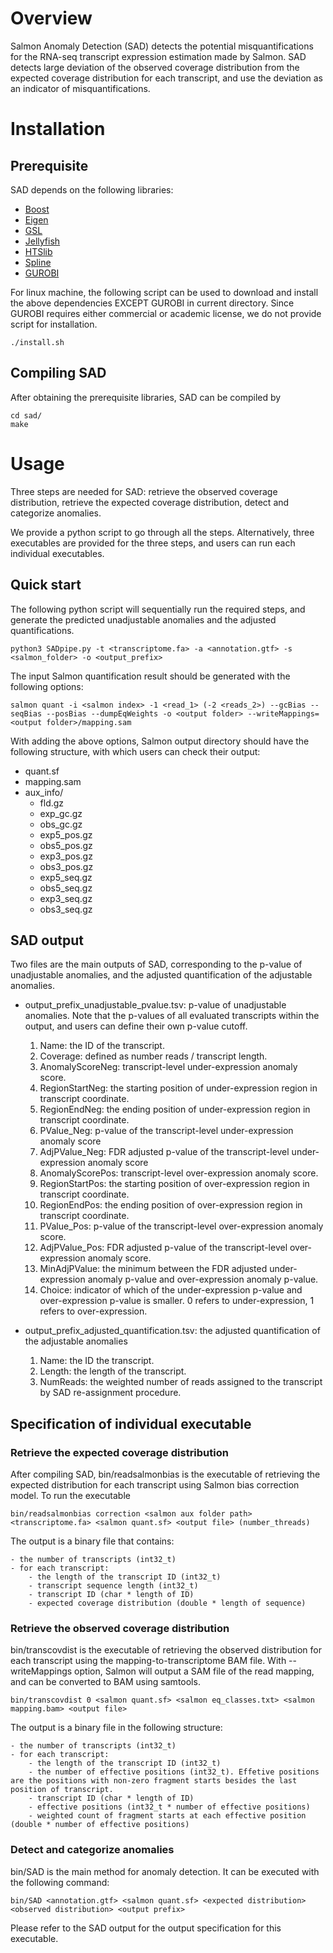 # Overview
Salmon Anomaly Detection (SAD) detects the potential misquantifications for the RNA-seq transcript expression estimation made by Salmon. SAD detects large deviation of the observed coverage distribution from the expected coverage distribution for each transcript, and use the deviation as an indicator of misquantifications.

# Installation
## Prerequisite
SAD depends on the following libraries:
+ [Boost](https://www.boost.org/)
+ [Eigen](http://eigen.tuxfamily.org/index.php?title=Main_Page)
+ [GSL](https://www.gnu.org/software/gsl/)
+ [Jellyfish](https://github.com/gmarcais/Jellyfish)
+ [HTSlib](http://www.htslib.org/)
+ [Spline](https://kluge.in-chemnitz.de/opensource/spline/)
+ [GUROBI](http://www.gurobi.com/)

For linux machine, the following script can be used to download and install the above dependencies EXCEPT GUROBI in current directory. Since GUROBI requires either commercial or academic license, we do not provide script for installation.
```
./install.sh
```

## Compiling SAD
After obtaining the prerequisite libraries, SAD can be compiled by
```
cd sad/
make
```

# Usage
Three steps are needed for SAD: retrieve the observed coverage distribution, retrieve the expected coverage distribution, detect and categorize anomalies.

We provide a python script to go through all the steps. Alternatively, three executables are provided for the three steps, and users can run each individual executables.

## Quick start
The following python script will sequentially run the required steps, and generate the predicted unadjustable anomalies and the adjusted quantifications.
```
python3 SADpipe.py -t <transcriptome.fa> -a <annotation.gtf> -s <salmon_folder> -o <output_prefix>
``` 

The input Salmon quantification result should be generated with the following options:
```
salmon quant -i <salmon index> -1 <read_1> (-2 <reads_2>) --gcBias --seqBias --posBias --dumpEqWeights -o <output folder> --writeMappings=<output folder>/mapping.sam
```
With adding the above options, Salmon output directory should have the following structure, with which users can check their output:
- quant.sf
- mapping.sam
- aux_info/
	- fld.gz
	- exp_gc.gz
	- obs_gc.gz
	- exp5_pos.gz
	- obs5_pos.gz
	- exp3_pos.gz
	- obs3_pos.gz
	- exp5_seq.gz
	- obs5_seq.gz
	- exp3_seq.gz
	- obs3_seq.gz

## SAD output
Two files are the main outputs of SAD, corresponding to the p-value of unadjustable anomalies, and the adjusted quantification of the adjustable anomalies.
+ output_prefix_unadjustable_pvalue.tsv: p-value of unadjustable anomalies. Note that the p-values of all evaluated transcripts within the output, and users can define their own p-value cutoff.
	1. Name: the ID of the transcript.
	2. Coverage: defined as number reads / transcript length.
	3. AnomalyScoreNeg: transcript-level under-expression anomaly score.
	4. RegionStartNeg: the starting position of under-expression region in transcript coordinate.
	5. RegionEndNeg: the ending position of under-expression region in transcript coordinate.
	6. PValue_Neg: p-value of the transcript-level under-expression anomaly score
	7. AdjPValue_Neg: FDR adjusted p-value of the transcript-level under-expression anomaly score
	8. AnomalyScorePos: transcript-level over-expression anomaly score.
	9. RegionStartPos: the starting position of over-expression region in transcript coordinate.
	10. RegionEndPos: the ending position of over-expression region in transcript coordinate.
	11. PValue_Pos: p-value of the transcript-level over-expression anomaly score.
	12. AdjPValue_Pos: FDR adjusted p-value of the transcript-level over-expression anomaly score.
	13. MinAdjPValue: the minimum between the FDR adjusted under-expression anomaly p-value and over-expression anomaly p-value.
	14. Choice: indicator of which of the under-expression p-value and over-expression p-value is smaller. 0 refers to under-expression, 1 refers to over-expression.

+ output_prefix_adjusted_quantification.tsv: the adjusted quantification of the adjustable anomalies
	1. Name: the ID the transcript.
	2. Length: the length of the transcript.
	3. NumReads: the weighted number of reads assigned to the transcript by SAD re-assignment procedure.

## Specification of individual executable
### Retrieve the expected coverage distribution
After compiling SAD, bin/readsalmonbias is the executable of retrieving the expected distribution for each transcript using Salmon bias correction model. To run the executable
```
bin/readsalmonbias correction <salmon aux folder path> <transcriptome.fa> <salmon quant.sf> <output file> (number_threads)
```

The output is a binary file that contains:

	- the number of transcripts (int32_t)
	- for each transcript:
		- the length of the transcript ID (int32_t)
		- transcript sequence length (int32_t)
		- transcript ID (char * length of ID)
		- expected coverage distribution (double * length of sequence)

### Retrieve the observed coverage distribution
bin/transcovdist is the executable of retrieving the observed distribution for each transcript using the mapping-to-transcriptome BAM file. With --writeMappings option, Salmon will output a SAM file of the read mapping, and can be converted to BAM using samtools.
```
bin/transcovdist 0 <salmon quant.sf> <salmon eq_classes.txt> <salmon mapping.bam> <output file> 
```

The output is a binary file in the following structure:

	- the number of transcripts (int32_t)
	- for each transcript:
		- the length of the transcript ID (int32_t)
		- the number of effective positions (int32_t). Effetive positions are the positions with non-zero fragment starts besides the last position of transcript.
		- transcript ID (char * length of ID)
		- effective positions (int32_t * number of effective positions)
		- weighted count of fragment starts at each effective position (double * number of effective positions)

### Detect and categorize anomalies
bin/SAD is the main method for anomaly detection. It can be executed with the following command:
```
bin/SAD <annotation.gtf> <salmon quant.sf> <expected distribution> <observed distribution> <output prefix>
```
Please refer to the SAD output for the output specification for this executable.
